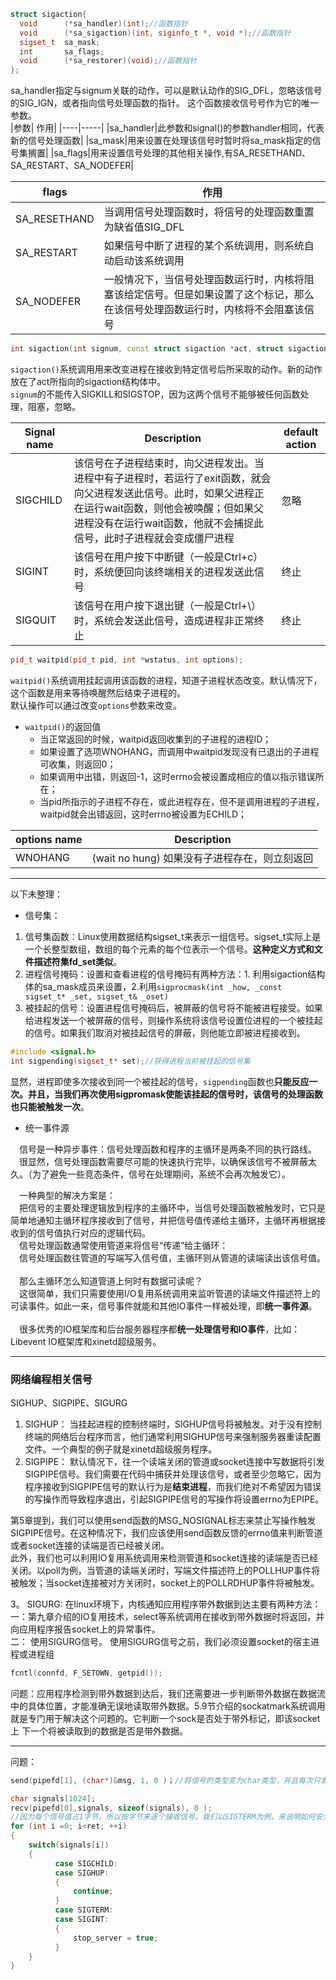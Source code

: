 ```cpp
struct sigaction{
  void      (*sa_handler)(int);//函数指针
  void      (*sa_sigaction)(int, siginfo_t *, void *);//函数指针
  sigset_t  sa_mask;
  int       sa_flags;
  void      (*sa_restorer)(void);//函数指针
};
```  
sa_handler指定与signum关联的动作，可以是默认动作的SIG_DFL，忽略该信号的SIG_IGN，或者指向信号处理函数的指针。 这个函数接收信号号作为它的唯一参数。  
|参数| 作用|
|----|-----|
|sa_handler|此参数和signal()的参数handler相同，代表新的信号处理函数|
|sa_mask|用来设置在处理该信号时暂时将sa_mask指定的信号集搁置|
|sa_flags|用来设置信号处理的其他相关操作,有SA_RESETHAND、SA_RESTART、SA_NODEFER|

|flags|作用|
|---|------|
|SA_RESETHAND|当调用信号处理函数时，将信号的处理函数重置为缺省值SIG_DFL|
|SA_RESTART|如果信号中断了进程的某个系统调用，则系统自动启动该系统调用|
|SA_NODEFER|一般情况下，当信号处理函数运行时，内核将阻塞该给定信号。但是如果设置了这个标记，那么在该信号处理函数运行时，内核将不会阻塞该信号|


```cpp
int sigaction(int signum, const struct sigaction *act, struct sigaction *old act);
```
`sigaction()`系统调用用来改变进程在接收到特定信号后所采取的动作。新的动作放在了act所指向的sigaction结构体中。  
`signum`的不能传入SIGKILL和SIGSTOP，因为这两个信号不能够被任何函数处理，阻塞，忽略。  

|Signal name| Description | default action|
|-----------|-------------|---------------|
|SIGCHILD   |该信号在子进程结束时，向父进程发出。当进程中有子进程时，若运行了exit函数，就会向父进程发送此信号。此时，如果父进程正在运行wait函数，则他会被唤醒；但如果父进程没有在运行wait函数，他就不会捕捉此信号，此时子进程就会变成僵尸进程|忽略|
|SIGINT     |该信号在用户按下中断键（一般是Ctrl+c）时，系统便回向该终端相关的进程发送此信号|终止|
|SIGQUIT|该信号在用户按下退出键（一般是Ctrl+\）时，系统会发送此信号，造成进程非正常终止|终止|


```cpp
pid_t waitpid(pid_t pid, int *wstatus, int options);
```
`waitpid()`系统调用挂起调用该函数的进程，知道子进程状态改变。默认情况下，这个函数是用来等待唤醒然后结束子进程的。  
默认操作可以通过改变`options`参数来改变。 
* `waitpid()`的返回值
  * 当正常返回的时候，waitpid返回收集到的子进程的进程ID；  
  * 如果设置了选项WNOHANG，而调用中waitpid发现没有已退出的子进程可收集，则返回0；  
  * 如果调用中出错，则返回-1，这时errno会被设置成相应的值以指示错误所在；  
  * 当pid所指示的子进程不存在，或此进程存在，但不是调用进程的子进程，waitpid就会出错返回，这时errno被设置为ECHILD；   
  
|options name| Description|
|------------|------------|
|WNOHANG     |(wait no hung) 如果没有子进程存在，则立刻返回| 


---
以下未整理：
* 信号集：
1. 信号集函数：Linux使用数据结构sigset_t来表示一组信号。sigset_t实际上是一个长整型数组，数组的每个元素的每个位表示一个信号。**这种定义方式和文件描述符集fd_set类似**。
2. 进程信号掩码：设置和查看进程的信号掩码有两种方法：1. 利用sigaction结构体的sa_mask成员来设置，2.利用`sigprocmask(int _how, _const sigset_t* _set, sigset_t& _oset)`
3. 被挂起的信号：设置进程信号掩码后，被屏蔽的信号将不能被进程接受。如果给进程发送一个被屏蔽的信号，则操作系统将该信号设置位进程的一个被挂起的信号。如果我们取消对被挂起信号的屏蔽，则他能立即被进程接收到。  
```cpp
#include <signal.h>
int sigpending(sigset_t* set);//获得进程当前被挂起的信号集
```
显然，进程即使多次接收到同一个被挂起的信号，`sigpending`函数也**只能反应一次。并且，当我们再次使用sigpromask使能该挂起的信号时，该信号的处理函数也只能被触发一次**。  

* 统一事件源

&emsp;信号是一种异步事件：信号处理函数和程序的主循环是两条不同的执行路线。  
&emsp;很显然，信号处理函数需要尽可能的快速执行完毕，以确保该信号不被屏蔽太久。（为了避免一些竞态条件，信号在处理期间，系统不会再次触发它）。  

&emsp;一种典型的解决方案是：  
&emsp;把信号的主要处理逻辑放到程序的主循环中，当信号处理函数被触发时，它只是简单地通知主循环程序接收到了信号，并把信号值传递给主循环，主循环再根据接收到的信号值执行对应的逻辑代码。  
&emsp;信号处理函数通常使用管道来将信号“传递”给主循环：  
&emsp;信号处理函数往管道的写端写入信号值，主循环则从管道的读端读出该信号值。  
&emsp;  
&emsp;那么主循环怎么知道管道上何时有数据可读呢？  
&emsp;这很简单，我们只需要使用I/O复用系统调用来监听管道的读端文件描述符上的可读事件。如此一来，信号事件就能和其他IO事件一样被处理，即**统一事件源**。  
&emsp;  
&emsp;很多优秀的IO框架库和后台服务器程序都**统一处理信号和IO事件**，比如：Libevent IO框架库和xinetd超级服务。

---
### 网络编程相关信号
SIGHUP、SIGPIPE、SIGURG  
1. SIGHUP： 当挂起进程的控制终端时，SIGHUP信号将被触发。对于没有控制终端的网络后台程序而言，他们通常利用SIGHUP信号来强制服务器重读配置文件。一个典型的例子就是xinetd超级服务程序。
2. SIGPIPE： 默认情况下，往一个读端关闭的管道或socket连接中写数据将引发SIGPIPE信号。我们需要在代码中捕获并处理该信号，或者至少忽略它，因为程序接收到SIGPIPE信号的默认行为是**结束进程**，而我们绝对不希望因为错误的写操作而导致程序退出，引起SIGPIPE信号的写操作将设置errno为EPIPE。  

第5章提到，我们可以使用send函数的MSG_NOSIGNAL标志来禁止写操作触发SIGPIPE信号。在这种情况下，我们应该使用send函数反馈的errno值来判断管道或者socket连接的读端是否已经被关闭。  
此外，我们也可以利用IO复用系统调用来检测管道和socket连接的读端是否已经关闭。以poll为例，当管道的读端关闭时，写端文件描述符上的POLLHUP事件将被触发；当socket连接被对方关闭时，socket上的POLLRDHUP事件将被触发。

3。 SIGURG: 在linux环境下，内核通知应用程序带外数据到达主要有两种方法：
一：第九章介绍的IO复用技术，select等系统调用在接收到带外数据时将返回，并向应用程序报告socket上的异常事件。  
二： 使用SIGURG信号。
使用SIGURG信号之前，我们必须设置socket的宿主进程或进程组
```CPP
fcntl(connfd, F_SETOWN, getpid());
```
问题：应用程序检测到带外数据到达后，我们还需要进一步判断带外数据在数据流中的具体位置，才能准确无误地读取带外数据。5.9节介绍的sockatmark系统调用就是专门用于解决这个问题的。它判断一个sock是否处于带外标记，即该socket上 下一个将被读取到的数据是否是带外数据。

---
问题：  
```CPP
send(pipefd[1], (char*)&msg, 1, 0 )；//将信号的类型变为char类型，并且每次只发1字节。

char signals[1024];
recv(pipefd[0],signals, sizeof(signals), 0 );
//因为每个信号值占1字节，所以按字节来逐个接收信号。我们以SIGTERM为例，来说明如何安全地终止服务器主循环。
for (int i =0; i<ret; ++i)
{
    switch(signals[i])
    {
          case SIGCHILD:
          case SIGHUP:
          {
              continue;
          }
          case SIGTERM:
          case SIGINT:
          {
              stop_server = true;
          }
    }
}
```










